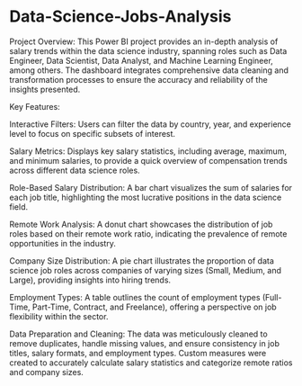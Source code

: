 # Data-Science-Jobs-Analysis

Project Overview: This Power BI project provides an in-depth analysis of salary trends within the data science industry, spanning roles such as Data Engineer, Data Scientist, Data Analyst, and Machine Learning Engineer, among others. The dashboard integrates comprehensive data cleaning and transformation processes to ensure the accuracy and reliability of the insights presented.

Key Features:

Interactive Filters: Users can filter the data by country, year, and experience level to focus on specific subsets of interest.

Salary Metrics: Displays key salary statistics, including average, maximum, and minimum salaries, to provide a quick overview of compensation trends across different data science roles.

Role-Based Salary Distribution: A bar chart visualizes the sum of salaries for each job title, highlighting the most lucrative positions in the data science field.

Remote Work Analysis: A donut chart showcases the distribution of job roles based on their remote work ratio, indicating the prevalence of remote opportunities in the industry.

Company Size Distribution: A pie chart illustrates the proportion of data science job roles across companies of varying sizes (Small, Medium, and Large), providing insights into hiring trends.

Employment Types: A table outlines the count of employment types (Full-Time, Part-Time, Contract, and Freelance), offering a perspective on job flexibility within the sector.

Data Preparation and Cleaning: The data was meticulously cleaned to remove duplicates, handle missing values, and ensure consistency in job titles, salary formats, and employment types. Custom measures were created to accurately calculate salary statistics and categorize remote ratios and company sizes.
